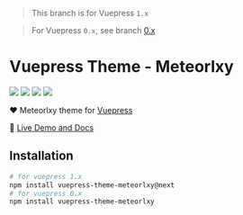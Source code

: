 > This branch is for Vuepress `1.x`

> For Vuepress `0.x`, see branch [0.x](https://github.com/meteorlxy/vuepress-theme-meteorlxy/tree/0.x)

# Vuepress Theme - Meteorlxy

![](https://img.shields.io/circleci/project/github/meteorlxy/vuepress-theme-meteorlxy/master.svg?style=flat)
![](https://img.shields.io/npm/v/vuepress-theme-meteorlxy/latest.svg?style=flat)
![](https://img.shields.io/npm/v/vuepress-theme-meteorlxy/next.svg?style=flat)
![](https://img.shields.io/github/license/meteorlxy/vuepress-theme-meteorlxy.svg?style=flat)


:heart: Meteorlxy theme for [Vuepress](https://vuepress.vuejs.org)

:book: [Live Demo and Docs](https://vuepress-theme-meteorlxy.meteorlxy.cn)

## Installation

```sh
# for vuepress 1.x
npm install vuepress-theme-meteorlxy@next
# for vuepress 0.x
npm install vuepress-theme-meteorlxy
```
